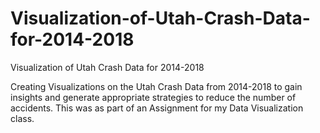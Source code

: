 # Visualization-of-Utah-Crash-Data-for-2014-2018
Visualization of Utah Crash Data for 2014-2018

Creating Visualizations on the Utah Crash Data from 2014-2018 to gain insights and generate appropriate strategies to reduce the number of accidents. This was as part of an Assignment for my Data Visualization class.
